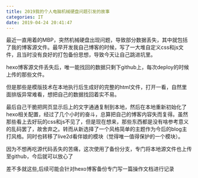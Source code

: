 ```yaml
---
title: 2019我的个人电脑机械硬盘问题引发的故事
categories: IT
date: 2019-04-24 20:41:47
---
```


最近一直用着的MBP，突然机械硬盘出现问题，导致部分数据丢失，其中就包括了我的博客源文件。最早开发我自己博客的时候，写了一大堆自定义css和js文件，且当时没有良好的打包备份思想，导致今天让自己跳进坑里。

hexo博客源文件丢失后，唯一能找回的数据只剩下github上，每次deploy的时候上传的那些文件。

但是那些是模版技术在本地执行后生成好的完整的html文件，打开一看，自然里面排版异常难看，想把自己的数据找回着实不易。

最后自己干脆把网页显示后上的文字通通复制到本地，然后在本地重新初始化了hexo相关配置，经过了几个小时的奋斗，总算把自己的博客内容失而复得。虽然那些看上去好玩的css和js不见了，但是现在想来，那些东西都是没有啥参考意义的乱码罢了，故舍弃之。转而从新选择了一个风格简单的主题作为今后的blog主打风格。同时也转移了live2d看伴娘的模块（觉得唯一值得保护的一个模块）。

因为不想再吃源代码丢失的苦痛，这次使用了备份分支，专门将本地源文件也上传至github，今后就可以放心了

差不多就这些,后续可能会针对hexo博客备份专门写一篇操作文档进行记录
